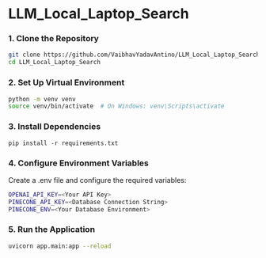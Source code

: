 # LLM_Local_Laptop_Search

 
### 1. Clone the Repository
 
```bash
git clone https://github.com/VaibhavYadavAntino/LLM_Local_Laptop_Search.git
cd LLM_Local_Laptop_Search
```
### 2. Set Up Virtual Environment

 
```bash
python -m venv venv
source venv/bin/activate  # On Windows: venv\Scripts\activate

```
 
### 3. Install Dependencies
 

 
```env
pip install -r requirements.txt

```

 
 
### 4. Configure Environment Variables

Create a .env file and configure the required variables:
 
```bash
OPENAI_API_KEY=<Your API Key>
PINECONE_API_KEY=<Database Connection String>
PINECONE_ENV=<Your Database Environment>

```
 
### 5. Run the Application
 

```bash
uvicorn app.main:app --reload
```

 
